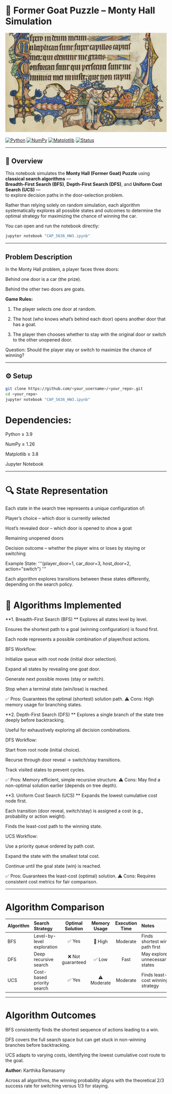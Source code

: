 # 🧩 Former Goat Puzzle – Monty Hall Simulation  
<p align="center">
  <img src="OrmesbyPsalter.jpg" width="550"/>
</p>

[![Python](https://img.shields.io/badge/Python-3.10-blue.svg)]() [![NumPy](https://img.shields.io/badge/NumPy-1.26-blue.svg)]() [![Matplotlib](https://img.shields.io/badge/Matplotlib-3.8-orange.svg)]() [![Status](https://img.shields.io/badge/Simulation-Monty%20Hall%20Problem-green.svg)]()

---

## 🚀 Overview  

This notebook simulates the **Monty Hall (Former Goat) Puzzle** using **classical search algorithms** —  
**Breadth-First Search (BFS)**, **Depth-First Search (DFS)**, and **Uniform Cost Search (UCS)** —  
to explore decision paths in the door-selection problem.

Rather than relying solely on random simulation, each algorithm systematically explores all possible states and outcomes to determine the optimal strategy for maximizing the chance of winning the car.

You can open and run the notebook directly:  
```bash
jupyter notebook "CAP_5636_HW3.ipynb"
```
---

## Problem Description

In the Monty Hall problem, a player faces three doors:

Behind one door is a car (the prize).

Behind the other two doors are goats.

**Game Rules:**

1. The player selects one door at random.

2. The host (who knows what’s behind each door) opens another door that has a goat.

3. The player then chooses whether to stay with the original door or switch to the other unopened door.

Question: Should the player stay or switch to maximize the chance of winning?

---

## ⚙️ Setup
```bash
git clone https://github.com/<your_username>/<your_repo>.git
cd <your_repo>
jupyter notebook "CAP_5636_HW3.ipynb"
```

# Dependencies:

Python ≥ 3.9

NumPy ≥ 1.26

Matplotlib ≥ 3.8

Jupyter Notebook

---
# 🔍 State Representation

Each state in the search tree represents a unique configuration of:

Player’s choice – which door is currently selected

Host’s revealed door – which door is opened to show a goat

Remaining unopened doors

Decision outcome – whether the player wins or loses by staying or switching

Example State:
'''(player_door=1, car_door=3, host_door=2, action="switch") '''

Each algorithm explores transitions between these states differently, depending on the search policy.

# 🧩 Algorithms Implemented

**1. Breadth-First Search (BFS)
**
Explores all states level by level.

Ensures the shortest path to a goal (winning configuration) is found first.

Each node represents a possible combination of player/host actions.

BFS Workflow:

Initialize queue with root node (initial door selection).

Expand all states by revealing one goat door.

Generate next possible moves (stay or switch).

Stop when a terminal state (win/lose) is reached.

✅ Pros: Guarantees the optimal (shortest) solution path.
⚠️ Cons: High memory usage for branching states.

**2. Depth-First Search (DFS)
**
Explores a single branch of the state tree deeply before backtracking.

Useful for exhaustively exploring all decision combinations.

DFS Workflow:

Start from root node (initial choice).

Recurse through door reveal → switch/stay transitions.

Track visited states to prevent cycles.

✅ Pros: Memory efficient, simple recursive structure.
⚠️ Cons: May find a non-optimal solution earlier (depends on tree depth).

**3. Uniform Cost Search (UCS)
**
Expands the lowest cumulative cost node first.

Each transition (door reveal, switch/stay) is assigned a cost (e.g., probability or action weight).

Finds the least-cost path to the winning state.

UCS Workflow:

Use a priority queue ordered by path cost.

Expand the state with the smallest total cost.

Continue until the goal state (win) is reached.

✅ Pros: Guarantees the least-cost (optimal) solution.
⚠️ Cons: Requires consistent cost metrics for fair comparison.

---
# Algorithm Comparison
| Algorithm | Search Strategy            | Optimal Solution | Memory Usage | Execution Time | Notes                             |
| :-------- | :------------------------- | :--------------: | :----------: | :------------: | :-------------------------------- |
| BFS       | Level-by-level exploration |       ✅ Yes      |    🔺 High   |    Moderate    | Finds shortest win path first     |
| DFS       | Deep recursive search      | ❌ Not guaranteed |     ✅ Low    |      Fast      | May explore unnecessary states    |
| UCS       | Cost-based priority search |       ✅ Yes      |  ⚠️ Moderate |    Moderate    | Finds least-cost winning strategy |

---

# Algorithm Outcomes

BFS consistently finds the shortest sequence of actions leading to a win.

DFS covers the full search space but can get stuck in non-winning branches before backtracking.

UCS adapts to varying costs, identifying the lowest cumulative cost route to the goal.


**Author:** Karthika Ramasamy  


Across all algorithms, the winning probability aligns with the theoretical 2/3 success rate for switching versus 1/3 for staying.
